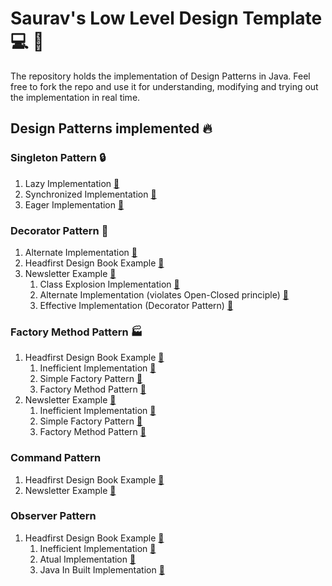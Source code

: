 # Saurav's Low Level Design Template :computer: :rocket: 

The repository holds the implementation of Design Patterns in Java. Feel free to fork the repo and use
it for understanding, modifying and trying out the implementation in real time.

## Design Patterns implemented :fire:

### Singleton Pattern :lock:

1. Lazy Implementation [:link:](/Singleton%20Pattern/Lazy%20Initialization/)
2. Synchronized Implementation [:link:](/Singleton%20Pattern/Synchronized%20Implementation/)
3. Eager Implementation [:link:](/Singleton%20Pattern/Eager%20Initialization/)

### Decorator Pattern :art:

1. Alternate Implementation [:link:](/Decorator%20Pattern/Alternative%20Implementation/)
2. Headfirst Design Book Example [:link:](/Decorator%20Pattern/Headfirst%Design%20Book%20Example/)
3. Newsletter Example [:link:](/Decorator%20Pattern/Newsletter%20Example/)
    1. Class Explosion Implementation [:link:](/Decorator%20Pattern/Newsletter%20Example/Class%20Explosion%20Implementation/)
    2. Alternate Implementation (violates Open-Closed principle) [:link:](/Decorator%20Pattern/Newsletter%20Example/Alternate%20Implementation/)
    3. Effective Implementation (Decorator Pattern) [:link:](/Decorator%20Pattern/Newsletter%20Example/Effective%20Implementation/)

### Factory Method Pattern :factory:

1. Headfirst Design Book Example [:link:](/Factory%20Pattern/Headfirst%Design%20Patterns%20Example/)
    1. Inefficient Implementation [:link:](/Factory%20Pattern/Headfirst%Design%20Patterns%20Example/Inefficient%20Implementation)
    2. Simple Factory Pattern [:link:](/Factory%20Pattern/Headfirst%Design%20Patterns%20Example/Simple%20Factory%20Pattern)
    3. Factory Method Pattern [:link:](/Factory%20Pattern/Headfirst%Design%20Patterns%20Example/Factory%20Method%20Pattern)
2. Newsletter Example [:link:](/Factory%20Pattern/Newsletter%20Example/)
    1. Inefficient Implementation [:link:](/Factory%20Pattern/Newsletter%20Example/Inefficient%20Implementation)
    2. Simple Factory Pattern [:link:](/Factory%20Pattern/Newsletter%20Example/Simple%20Factory%20Pattern)
    3. Factory Method Pattern [:link:](/Factory%20Pattern/Newsletter%20Example/Factory%20Method%20Pattern)

### Command Pattern

1. Headfirst Design Book Example [:link:](/Command%20Pattern/Headfirst%20Design%20Book%20Example/)
2. Newsletter Example [:link:](/Command%20Pattern/Newsletter%20Example/)

### Observer Pattern

1. Headfirst Design Book Example [:link:](/Observer%20Pattern/Head%20First%20Example/)
    1. Inefficient Implementation [:link:](/Observer%20Pattern/Head%20First%20Example/Inefficient%20Implementation)
    2. Atual Implementation [:link:](/Observer%20Pattern/Head%20First%20Example/Actual%20Implementation)
    3. Java In Built Implementation [:link:](/Observer%20Pattern/Head%20First%20Example/Java%20In%20Built%20Implementation)
